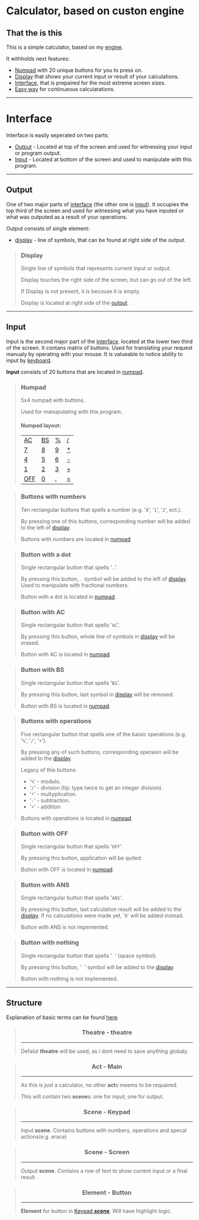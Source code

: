 # **Calculator, based on custon engine**

## **That the is this**
This is a simple calculator, based on my [engine](https://github.com/maximalekseenko/pygame-based-engine).

It withholds next features:
- [Numpad](#numpad) with 20 unique buttons for you to press on.
- [Display](#display) that shows your current input or result of your calculations.
- [Interface](#interface), that is prepaired for the most extreme screen sizes.
- [Easy way](#memory) for continueous calculatations.

---

# **Interface**
Interface is easily seperated on two parts:
- [Output](#output) - Located at top of the screen and used for witnessing your input or program output.
- [Input](#input) - Located at bottom of the screen and used to manipulate with this program.

---

## **Output**
One of two major parts of [interface](#interface) (the other one is [input](#input)). It occupies the top third of the screen and used for witnessing what you have inputed or what was outputed as a result of your operations.

Output consists of single element:
- [display](#display) - line of symbols, that can be found at right side of the output.

> ### Display
> Single line of symbols that represents current input or output.
>
> Display touches the right side of the screen, but can go out of the left.
> 
> If Display is not present, it is becouse it is empty.
>
> Display is located at right side of the [output](#output). 

---

## **Input**
Input is the second major part of the [interface](#interface). located at the lower two third of the screen. It contans matrix of buttons. Used for translating your request manualy by operating with your mouse. It is valueable to notice ability to input by [keyboard](#keyboad-input).

**Input** consists of 20 buttons that are located in [numpad](#numpad).

> ### **Numpad**
> 5x4 numpad with buttons.
>
> Used for manupulating with this program.
> 
> #### Numpad layout:
> |                            |                            |                               |                               |
> |----------------------------|----------------------------|-------------------------------|-------------------------------|
> | [AC](#button-with-ac)      | [BS](#button-with-bs)      | [%](#buttons-with-operations) | [/](#buttons-with-operations) |
> | [7](#buttons-with-numbers) | [8](#buttons-with-numbers) | [9](#buttons-with-numbers)    | [*](#buttons-with-operations) |
> | [4](#buttons-with-numbers) | [5](#buttons-with-numbers) | [6](#buttons-with-numbers)    | [-](#buttons-with-operations) |
> | [1](#buttons-with-numbers) | [2](#buttons-with-numbers) | [3](#buttons-with-numbers)    | [+](#buttons-with-operations) |
> | [OFF](#button-with-off)    | [0](#buttons-with-numbers) | [.](#button-with-a-dot)       | [=](#button-with-equal)       |

> ### **Buttons with numbers**
> Ten rectangular buttons that spells a number (e.g. '`0`', '`1`', '`2`', ect.).
>
> By pressing one of this buttons, corresponding number will be added to the left of [display](#display).
>
> Buttons with numbers are located in [numpad](#numpad-layout)

> ### **Button with a dot**
> Single rectangular button that spells '`.`'. 
>
> By pressing this button, `.` symbol will be added to the left of [display](#display). Used to manipulate with fractional numbers.
>
> Button with a dot is located in [numpad](#numpad-layout).

> ### **Button with AC**
> Single rectangular button that spells '`AC`'. 
>
> By pressing this button, whole line of symbols in [display](#display) will be erased.
>
> Button with AC is located in [numpad](#numpad-layout).

> ### **Button with BS**
> Single rectangular button that spells '`BS`'. 
>
> By pressing this button, last symbol in [display](#display) will be removed.
>
> Button with BS is located in [numpad](#numpad-layout).

> ### **Buttons with operations**
> Five rectangular button that spells one of the baisic operations (e.g. '`%`', '`/`', '`+`'). 
>
> By pressing any of such buttons, corresponding operaion will be added to the [display](#display).
>
> Legacy of this buttons:
> - '`%`' - modulo.
> - '`/`' - division (tip: type twice to get an integer division).
> - '`*`' - multyplication.
> - '`-`' - subtraction.
> - '`+`' - addition
>
> Buttons with operations is located in [numpad](#numpad-layout).

> ### **Button with OFF**
> Single rectangular button that spells '`OFF`'. 
>
> By pressing this button, application will be quited.
>
> Button with OFF is located in [numpad](#numpad-layout).

> ### **Button with ANS**
> Single rectangular button that spells '`ANS`'. 
>
> By pressing this button, last calculation result will be added to the [display](#display). If no calculations were made yet, '`0`' will be added instead.
>
> Button with ANS is not impemented.

> ### **Button with nothing**
> Single rectangular button that spells '` `' (space symbol). 
>
> By pressing this button, '` `' symbol will be added to the [display](#display).
>
> Button with nothing is not implemented.


---

## **Structure**
Explanation of basic terms can be found [here](https://github.com/maximalekseenko/pygame-based-engine/blob/master/README.md).

> <h3 align="center"> Theatre - theatre </h3>
>
> ---
>
> Defalut **theatre** will be used, as i dont need to save anything globaly.

> <h3 align="center"> Act - Main </h3>
>
> ---
>
> As this is just a calculator, no other **act**s meems to be requaired.
>
> This will contain two **scene**s: one for input; one for output.

> <h3 id="scene_keypad", align="center"> Scene - Keypad </h3>
>
> ---
>
> Input **scene**. Contains buttons with numbers, operations and specal actions(e.g. erace)

> <h3 align="center"> Scene - Screen </h3>
>
> ---
>
> Output **scene**. Contains a row of text to show current input or a final result.

> <h3 align="center"> Element - Button </h3>
>
> ---
>
> **Element** for button in [Keypad **scene**](#scene_keypad). Will have highlight logic.